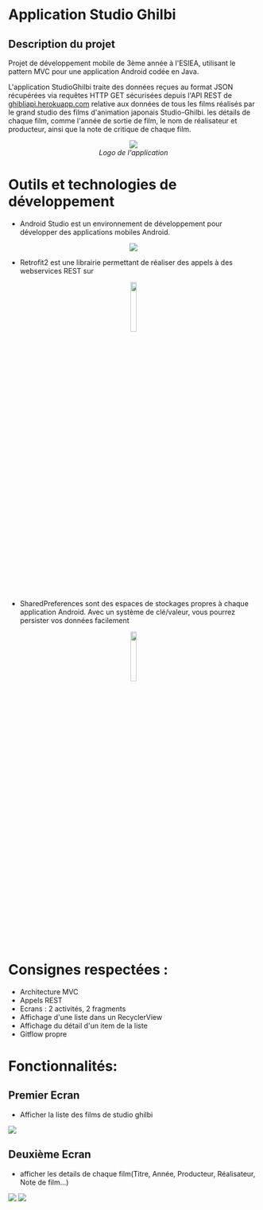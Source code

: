 # Application Studio Ghilbi


## Description du projet

Projet de développement mobile de 3ème année à l'ESIEA, utilisant le pattern MVC pour une application Android codée en Java.

L'application StudioGhilbi traite des données reçues au format JSON récupérées via requêtes HTTP GET sécurisées depuis l'API REST
de [ghibliapi.herokuapp.com](https://ghibliapi.herokuapp.com/) relative aux données de tous les films réalisés par le grand studio des films d'animation japonais Studio-Ghilbi. les détails de chaque film, comme l'année de sortie de film, le nom de réalisateur et producteur, ainsi que la note de critique de chaque film.


<p align="center"><img src="Image_readme/lego.PNG"><br><i><legend>Logo de l'application</legend></i></p>



# Outils et technologies de développement

* Android Studio est un environnement de développement pour développer des applications mobiles Android.
<p align="center"><img src="Image_readme/android_studio_lego.png"><br></p>

* Retrofit2 est une librairie permettant de réaliser des appels à des webservices REST sur 
<p align="center"><img src="Image_readme/retrofit_lego.jpg" width="16%"></p>

* SharedPreferences sont des espaces de stockages propres à chaque application Android. Avec un système de clé/valeur, vous pourrez persister vos données facilement
<p align="center"><img src="Image_readme/sharedprefs.png" width="16%"></p>

# Consignes respectées :
* Architecture MVC
* Appels REST
* Ecrans : 2 activités, 2 fragments
* Affichage d'une liste dans un RecyclerView
* Affichage du détail d'un item de la liste
* Gitflow propre

# Fonctionnalités:
## Premier Ecran 
* Afficher la liste des films de studio ghilbi

![](Image_readme/Ecran_d'accueil_Application.PNG) <element height="50%" width="50%">

## Deuxième Ecran 
* afficher les details de chaque film(Titre, Année, Producteur, Réalisateur, Note de film...) 

![](Image_readme/detail_film1.PNG)
![](Image_readme/detail_film2.PNG)